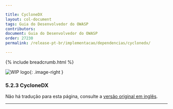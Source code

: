 ```yaml
---

title: CycloneDX
layout: col-document
tags: Guia do Desenvolvedor do OWASP
contributors:
document: Guia do Desenvolvedor do OWASP
order: 27230
permalink: /release-pt-br/implementacao/dependencias/cyclonedx/

---
```


{% include breadcrumb.html %}

<style type="text/css">
.image-right {
  height: 180px;
  display: block;
  margin-left: auto;
  margin-right: auto;
  float: right;
}
</style>

![WIP logo](../../../assets/images/dg_wip.png "Trabalho em andamento"){: .image-right }

### 5.2.3 CycloneDX

Não há tradução para esta página, consulte a [versão original em inglês][release070203].

----

[release070203]: https://github.com/OWASP/www-project-developer-guide/blob/main/draft/07-implementation/02-dependencies/03-cyclonedx.md
